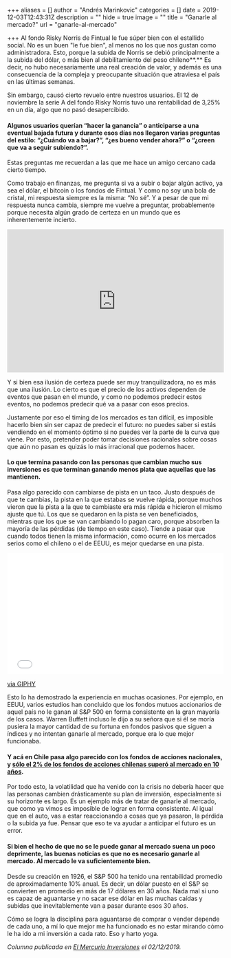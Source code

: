 +++
aliases = []
author = "Andrés Marinkovic"
categories = []
date = 2019-12-03T12:43:31Z
description = ""
hide = true
image = ""
title = "Ganarle al mercado?"
url = "ganarle-al-mercado"

+++
Al fondo Risky Norris de Fintual le fue súper bien con el estallido social. No es un buen "le fue bien", al menos no los que nos gustan como administradora. Esto, porque la subida de Norris se debió principalmente a la subida del dólar, o más bien al debilitamiento del peso chileno**.** Es decir, no hubo necesariamente una real creación de valor, y además es una consecuencia de la compleja y preocupante situación que atraviesa el país en las últimas semanas.

Sin embargo, causó cierto revuelo entre nuestros usuarios. El 12 de noviembre la serie A del fondo Risky Norris tuvo una rentabilidad de 3,25% en un día, algo que no pasó desapercibido.

#### Algunos usuarios querían “hacer la ganancia” o anticiparse a una eventual bajada futura y durante esos días nos llegaron varias preguntas del estilo: “¿Cuándo va a bajar?”, “¿es bueno vender ahora?” o “¿creen que va a seguir subiendo?”.

Estas preguntas me recuerdan a las que me hace un amigo cercano cada cierto tiempo. 

Como trabajo en finanzas, me pregunta si va a subir o bajar algún activo, ya sea el dólar, el bitcoin o los fondos de Fintual. Y como no soy una bola de cristal, mi respuesta siempre es la misma: “No sé”. Y a pesar de que mi respuesta nunca cambia, siempre me vuelve a preguntar, probablemente porque necesita algún grado de certeza en un mundo que es inherentemente incierto.

<div style="width:100%;height:0;padding-bottom:66%;position:relative;"><iframe src="https://giphy.com/embed/XPpeJv8nAsHyo" width="100%" height="100%" style="position:absolute" frameBorder="0" class="giphy-embed" allowFullScreen></iframe></div><p>

Y si bien esa ilusión de certeza puede ser muy tranquilizadora, no es más que una ilusión. Lo cierto es que el precio de los activos dependen de eventos que pasan en el mundo, y como no podemos predecir estos eventos, no podemos predecir qué va a pasar con esos precios.

Justamente por eso el timing de los mercados es tan difícil, es imposible hacerlo bien sin ser capaz de predecir el futuro: no puedes saber si estás vendiendo en el momento óptimo si no puedes ver la parte de la curva que viene. Por esto, pretender poder tomar decisiones racionales sobre cosas que aún no pasan es quizás lo más irracional que podemos hacer.

#### Lo que termina pasando con las personas que cambian mucho sus inversiones es que terminan ganando menos plata que aquellas que las mantienen.

Pasa algo parecido con cambiarse de pista en un taco. Justo después de que te cambias, la pista en la que estabas se vuelve rápida, porque muchos vieron que la pista a la que te cambiaste era más rápida e hicieron el mismo ajuste que tú. Los que se quedaron en la pista se ven beneficiados, mientras que los que se van cambiando lo pagan caro, porque absorben la mayoría de las pérdidas (de tiempo en este caso). Tiende a pasar que cuando todos tienen la misma información, como ocurre en los mercados serios como el chileno o el de EEUU, es mejor quedarse en una pista.

<div style="width:100%;height:0;padding-bottom:56%;position:relative;"><iframe src="[https://giphy.com/embed/jSRrAzktx5yrC](https://giphy.com/embed/jSRrAzktx5yrC "https://giphy.com/embed/jSRrAzktx5yrC")" width="100%" height="100%" style="position:absolute" frameBorder="0" class="giphy-embed" allowFullScreen></iframe></div><p><a href="[https://giphy.com/gifs/time-work-way-jSRrAzktx5yrC](https://giphy.com/gifs/time-work-way-jSRrAzktx5yrC "https://giphy.com/gifs/time-work-way-jSRrAzktx5yrC")">via GIPHY</a></p>

Esto lo ha demostrado la experiencia en muchas ocasiones. Por ejemplo, en EEUU, varios estudios han concluido que los fondos mutuos accionarios de aquel país no le ganan al S&P 500 en forma consistente en la gran mayoría de los casos. Warren Buffett incluso le dijo a su señora que si él se moría pusiera la mayor cantidad de su fortuna en fondos pasivos que siguen a índices y no intentan ganarle al mercado, porque era lo que mejor funcionaba.

#### Y acá en Chile pasa algo parecido con los fondos de acciones nacionales, y [sólo el 2% de los fondos de acciones chilenas superó al mercado en 10 años](http://www.elmercurio.com/Inversiones/Noticias/Analisis/2019/11/28/El-98-de-los-fondos-de-activos-chilenos-no-supero-al-mercado-en-los-ultimos-10-anos.aspx).

Por todo esto, la volatilidad que ha venido con la crisis no debería hacer que las personas cambien drásticamente su plan de inversión, especialmente si su horizonte es largo. Es un ejemplo más de tratar de ganarle al mercado, que como ya vimos es imposible de lograr en forma consistente. Al igual que en el auto, vas a estar reaccionando a cosas que ya pasaron, la pérdida o la subida ya fue. Pensar que eso te va ayudar a anticipar el futuro es un error.

#### Si bien el hecho de que no se le puede ganar al mercado suena un poco deprimente, las buenas noticias es que no es necesario ganarle al mercado. Al mercado le va suficientemente bien.

Desde su creación en 1926, el S&P 500 ha tenido una rentabilidad promedio de aproximadamente 10% anual. Es decir, un dólar puesto en el S&P se convierten en promedio en más de 17 dólares en 30 años. Nada mal si uno es capaz de aguantarse y no sacar ese dólar en las muchas caídas y subidas que inevitablemente van a pasar durante esos 30 años.

Cómo se logra la disciplina para aguantarse de comprar o vender depende de cada uno, a mí lo que mejor me ha funcionado es no estar mirando cómo le ha ido a mi inversión a cada rato. Eso y harto yoga.

_Columna publicada en_ [_El Mercurio Inversiones_](http://www.elmercurio.com/Inversiones/Noticias/Columnas/2019/12/02/Ganarle-al-mercado.aspx) _el 02/12/2019._